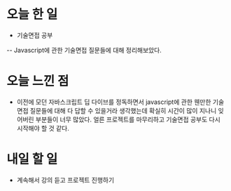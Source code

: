 # 오늘 한 일

-   기술면접 공부

-- Javascript에 관한 기술면접 질문들에 대해 정리해보았다.

# 오늘 느낀 점

-   이전에 모던 자바스크립트 딥 다이브를 정독하면서 javascript에 관한 웬만한 기술면접 질문들에 대해 다 답할 수 있을거라 생각했는데 확실히 시간이 많이 지나니 잊어버린 부분들이 너무 많았다. 얼른 프로젝트를 마무리하고 기술면접 공부도 다시 시작해야 할 것 같다.

# 내일 할 일

-   계속해서 강의 듣고 프로젝트 진행하기

